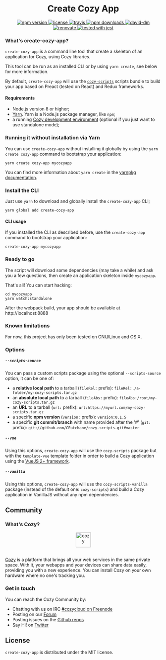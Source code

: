 <h1 align="center">Create Cozy App</h1>

<div align="center">
  <a href="https://www.npmjs.com/package/create-cozy-app">
    <img src="https://img.shields.io/npm/v/create-cozy-app.svg" alt="npm version" />
  </a>
  <a href="https://github.com/CPatchane/create-cozy-app/blob/master/packages/create-cozy-app/LICENSE">
    <img src="https://img.shields.io/npm/l/create-cozy-app.svg" alt="license" />
  </a>
  <a href="https://travis-ci.org/CPatchane/create-cozy-app">
    <img src="https://img.shields.io/travis/CPatchane/create-cozy-app.svg" alt="travis" />
  </a>
  <a href="https://npmjs.org/package/create-cozy-app">
    <img src="https://img.shields.io/npm/dm/create-cozy-app.svg" alt="npm downloads" />
  </a>
  <a href="https://david-dm.org/cpatchane/create-cozy-app?path=packages/create-cozy-app">
    <img src="https://david-dm.org/cpatchane/create-cozy-app/status.svg?path=packages/create-cozy-app" alt="david-dm" />
  </a>
  <a href="https://renovateapp.com/">
    <img src="https://img.shields.io/badge/renovate-enabled-brightgreen.svg" alt="renovate" />
  </a>
  <a href="https://github.com/facebook/jest">
    <img src="https://img.shields.io/badge/tested_with-jest-99424f.svg" alt="tested with jest" />
  </a>
</div>

### What's create-cozy-app?

`create-cozy-app` is a command line tool that create a skeleton of an application for Cozy, using Cozy libraries.

This tool can be run as an installed CLI or by using `yarn create`, see below for more information.

By default, `create-cozy-app` will use the [`cozy-scripts`](https://github.com/CPatchane/create-cozy-app/tree/master/packages/cozy-scripts) scripts bundle to build your app based on Preact (tested on React) and Redux frameworks.

#### Requirements

 - Node.js version 8 or higher;
 - [Yarn](https://yarnpkg.com). Yarn is a Node.js package manager, like `npm`;
 - a running [Cozy development environment](https://docs.cozy.io/en/dev/app/#install-the-development-environment) (optional if you just want to use standalone mode);


### Running it without installation via Yarn

You can use `create-cozy-app` without installing it globally by using the `yarn create cozy-app` command to bootstrap your application:

```
yarn create cozy-app mycozyapp
```

You can find more information about `yarn create` in the [yarnpkg documentation](https://yarnpkg.com/lang/en/docs/cli/create/).

### Install the CLI

Just use `yarn` to download and globally install the `create-cozy-app` CLI;

```
yarn global add create-cozy-app
```

#### CLI usage

If you installed the CLI as described before, use the `create-cozy-app` command to bootstrap your application:

```
create-cozy-app mycozyapp
```

### Ready to go

The script will download some dependencies (may take a while) and ask you a few questions, then create an application skeleton inside `mycozyapp`.

That's all! You can start hacking:

```
cd mycozyapp
yarn watch:standalone
```

After the webpack build, your app should be available at http://localhost:8888


### Known limitations

For now, this project has only been tested on GNU/Linux and OS X.

### Options

##### `--scripts-source`

You can pass a custom scripts package using the optional `--scripts-source` option, it can be one of:

- a __relative local path__ to a tarball (`fileRel:` prefix): `fileRel:./a-folder/my-cozy-scripts.tar.gz`
- an __absolute local path__ to a tarball (`fileAbs:` prefix): `fileAbs:/root/my-cozy-scripts.tar.gz`
- an __URL__ to a tarball (`url:` prefix): `url:https://myurl.com/my-cozy-scripts.tar.gz`
- a specific __npm version__ (`version:` prefix): `version:0.1.5`
- a specific __git commit/branch__ with name provided after the '#' (`git:` prefix): `git://github.com/CPatchane/cozy-scripts.git#master`

##### `--vue`

Using this options, `create-cozy-app` will use the `cozy-scripts` package but with the `template-vue` template folder in order to build a Cozy application using the [VueJS 2+ framework](https://vuejs.org).

##### `--vanilla`

Using this options, `create-cozy-app` will use the `cozy-scripts-vanilla` package (instead of the default one: `cozy-scripts`) and build a Cozy application in VanillaJS without any npm dependencies.


## Community

### What's Cozy?

<div align="center">
  <a href="https://cozy.io">
    <img src="https://cdn.rawgit.com/cozy/cozy-site/master/src/images/cozy-logo-name-horizontal-blue.svg" alt="cozy" height="48" />
  </a>
 </div>
 </br>

[Cozy] is a platform that brings all your web services in the same private space.  With it, your webapps and your devices can share data easily, providing you with a new experience. You can install Cozy on your own hardware where no one's tracking you.

### Get in touch

You can reach the Cozy Community by:

- Chatting with us on IRC [#cozycloud on Freenode][freenode]
- Posting on our [Forum][forum]
- Posting issues on the [Github repos][github]
- Say Hi! on [Twitter][twitter]

## License

`create-cozy-app` is distributed under the MIT license.


[cozy]: https://cozy.io "Cozy Cloud"
[freenode]: http://webchat.freenode.net/?randomnick=1&channels=%23cozycloud&uio=d4
[forum]: https://forum.cozy.io/
[github]: https://github.com/cozy/
[twitter]: https://twitter.com/cozycloud
